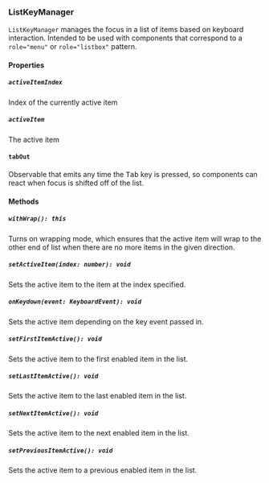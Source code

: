### ListKeyManager
`ListKeyManager` manages the focus in a list of items based on keyboard interaction. Intended to be
used with components that correspond to a `role="menu"` or `role="listbox"` pattern.

#### Properties

##### `activeItemIndex`
Index of the currently active item

##### `activeItem`
The active item

#### `tabOut`
Observable that emits any time the <kbd>Tab</kbd> key is pressed, so components can react when
focus is shifted off of the list.

#### Methods

##### `withWrap(): this`
Turns on wrapping mode, which ensures that the active item will wrap to
the other end of list when there are no more items in the given direction.

##### `setActiveItem(index: number): void` 
Sets the active item to the item at the index specified.

##### `onKeydown(event: KeyboardEvent): void` 
Sets the active item depending on the key event passed in.

##### `setFirstItemActive(): void` 
Sets the active item to the first enabled item in the list.

##### `setLastItemActive(): void` 
Sets the active item to the last enabled item in the list.

##### `setNextItemActive(): void` 
Sets the active item to the next enabled item in the list.

##### `setPreviousItemActive(): void` 
Sets the active item to a previous enabled item in the list.

